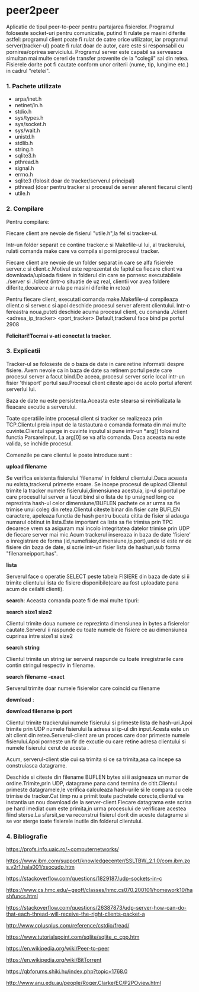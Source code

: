 # peer2peer
Aplicatie de tipul peer-to-peer pentru partajarea fisierelor. Programul foloseste socket-uri pentru comunicatie, putind fi rulate pe masini diferite astfel: programul client poate fi rulat de catre orice utilizator, iar programul server(tracker-ul) poate fi rulat doar de autor, care este si responsabil cu pornirea/oprirea serviciului. Programul server este capabil sa serveasca simultan mai multe cereri de transfer provenite de la "colegii" sai din retea. Fisierele dorite pot fi cautate conform unor criterii (nume, tip, lungime etc.) in cadrul "retelei".



### 1. Pachete utilizate

- arpa/inet.h
- netinet/in.h
- stdio.h
- sys/types.h
- sys/socket.h
- sys/wait.h
- unistd.h
- stdlib.h
- string.h
- sqlite3.h
- pthread.h
- signal.h
- errno.h
- sqlite3 (folosit doar de tracker/serverul principal)
- pthread (doar pentru tracker si procesul de server aferent fiecarui client)
- utile.h

### 2. Compilare

Pentru compilare:

Fiecare client are nevoie de fisierul "utile.h",la fel si tracker-ul.

Intr-un folder separat ce contine tracker.c si Makefile-ul lui, al trackerului, rulati comanda make care va compila si porni procesul tracker.

Fiecare client are nevoie de un folder separat in care se alfa fisierele server.c si client.c.Motivul este reprezentat de faptul ca fiecare client va downloada/uploada fisiere in folderul din care se pornesc executabilele ./server si ./client
(intr-o situatie de uz real, clientii vor avea foldere diferite,deoarece ar rula pe masini diferite in retea)

Pentru fiecare client, executati comanda make.Makefile-ul compileaza client.c si server.c si apoi deschide procesul server aferent clientului.
Intr-o fereastra noua,puteti deschide acuma procesul client, cu comanda ./client <adresa_ip_tracker> <port_tracker>
Default,trackerul face bind pe portul 2908

**Felicitari!Tocmai v-ati conectat la tracker.**


### 3. Explicatii

Tracker-ul se foloseste de o baza de date in care retine informatii despre fisiere.
Avem nevoie ca in baza de date sa retinem portul peste care procesul server a facut bind.De aceea, procesul server scrie local intr-un fisier 'thisport' portul sau.Procesul client citeste apoi de acolo portul aferent serverlui lui.

Baza de date nu este persistenta.Aceasta este stearsa si reinitializata la fieacare excutie a serverului.

Toate operatiile intre procesul client si tracker se realizeaza prin TCP.Clientul preia input de la tastautura o comanda formata din mai multe cuvinte.Clientul sparge in cuvinte inputul si pune intr-un *arg[] folosind functia ParsareInput.
La arg[0] se va afla comanda. Daca aceasta nu este valida, se inchide procesul.

Comenzile pe care clientul le poate introduce sunt :

**upload filename**

Se verifica existenta fisierului 'filename' in folderul clientului.Daca aceasta nu exista,trackerul primeste eroare.
Se incepe procesul de upload.Clientul trimite la tracker numele fisierului,dimensiunea acestuia, ip-ul si portul pe care procesul lui server a facut bind si o lista de tip unsigned long ce reprezinta hash-ul celor dimensiune/BUFLEN pachete ce ar urma sa fie trimise unui coleg din retea.Clientul citeste binar din fisier cate BUFLEN caractere, apeleaza functia de hash pentru bucata citita de fisier si adauga numarul obtinut in lista.Este important ca lista sa fie trimisa prin TPC deoarece vrem sa asiguram mai incolo integritatea datelor trimise prin UDP de fiecare server mai mic.Acum trackerul insereaza in baza de date 'fisiere' o inregistrare de forma (id,numefisier,dimensiune,ip,port),unde id este nr de fisiere din baza de date, si scrie intr-un fisier lista de hashuri,sub forma "filenameipport.has".

**lista**

Serverul face o operatie SELECT peste tabela FISIERE din baza de date si ii trimite clientului lista de fisiere disponibile(care au fost uploadate pana acum de ceilalti clienti).

**search**:
Aceasta comanda poate fi de mai multe tipuri:

**search size1 size2**

Clientul trimite doua numere ce reprezinta dimensiunea in bytes a fisierelor cautate.Serverul ii raspunde cu toate numele de fisiere ce au dimensiunea cuprinsa intre size1 si size2

**search string**

Clientul trimite un string iar serverul raspunde cu toate inregistrarile care contin stringul respectiv in filename.

**search filename -exact**

Serverul trimite doar numele fisierelor care coincid cu filename


**download** :

**download filename ip port** 

Clientul trimite trackerului numele fisierului si primeste lista de hash-uri.Apoi trimite prin UDP numele fisierului la adresa si ip-ul din input.Acesta este un alt client din retea.Serverul-client are un proces care doar primeste numele fisierului.Apoi porneste un fir de excutie cu care retine adresa clientului si numele fisierului cerut de acesta .

Acum, serverul-client stie cui sa trimita si ce sa trimita,asa ca incepe sa construiasca datagrame.

Deschide si citeste din filename BUFLEN bytes si ii asigneaza un numar de ordine.Trimite,prin UDP, datagrame pana cand termina de citit.Clientul primeste datagramele,le verifica calculeaza hash-urile si le compara cu cele trimise de tracker.Cat timp nu a primit toate pachetele corecte,clientul va instantia un nou download de la server-client.Fiecare datagrama este scrisa pe hard imediat cum este primita,in urma procesului de verificare acestea fiind sterse.La sfarsit,se va reconstrui fisierul dorit din aceste datagrame si se vor sterge toate fisierele inutile din folderul clientului.


### 4. Bibliografie

https://profs.info.uaic.ro/~computernetworks/

https://www.ibm.com/support/knowledgecenter/SSLTBW_2.1.0/com.ibm.zos.v2r1.hala001/xsocudp.htm

https://stackoverflow.com/questions/1829187/udp-sockets-in-c

https://www.cs.hmc.edu/~geoff/classes/hmc.cs070.200101/homework10/hashfuncs.html

https://stackoverflow.com/questions/26387873/udp-server-how-can-do-that-each-thread-will-receive-the-right-clients-packet-a

http://www.cplusplus.com/reference/cstdio/fread/

https://www.tutorialspoint.com/sqlite/sqlite_c_cpp.htm

https://en.wikipedia.org/wiki/Peer-to-peer

https://en.wikipedia.org/wiki/BitTorrent

https://qbforums.shiki.hu/index.php?topic=1768.0

http://www.anu.edu.au/people/Roger.Clarke/EC/P2POview.html





